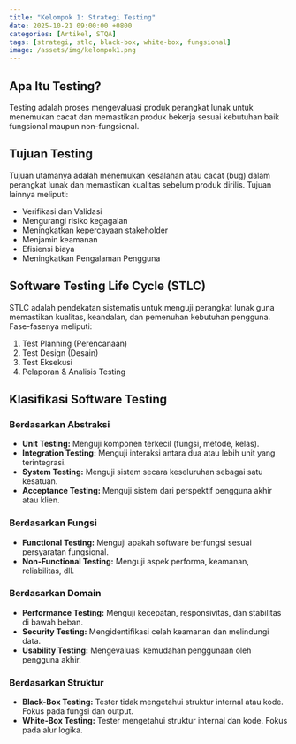 ```yaml
---
title: "Kelompok 1: Strategi Testing"
date: 2025-10-21 09:00:00 +0800
categories: [Artikel, STQA]
tags: [strategi, stlc, black-box, white-box, fungsional]
image: /assets/img/kelompok1.png
---
```


## Apa Itu Testing?
Testing adalah proses mengevaluasi produk perangkat lunak untuk menemukan cacat dan memastikan produk bekerja sesuai kebutuhan baik fungsional maupun non-fungsional.

## Tujuan Testing
Tujuan utamanya adalah menemukan kesalahan atau cacat (bug) dalam perangkat lunak dan memastikan kualitas sebelum produk dirilis. Tujuan lainnya meliputi:
* Verifikasi dan Validasi
* Mengurangi risiko kegagalan
* Meningkatkan kepercayaan stakeholder
* Menjamin keamanan
* Efisiensi biaya
* Meningkatkan Pengalaman Pengguna

## Software Testing Life Cycle (STLC)
STLC adalah pendekatan sistematis untuk menguji perangkat lunak guna memastikan kualitas, keandalan, dan pemenuhan kebutuhan pengguna. Fase-fasenya meliputi:
1.  Test Planning (Perencanaan)
2.  Test Design (Desain)
3.  Test Eksekusi
4.  Pelaporan & Analisis Testing

## Klasifikasi Software Testing

### Berdasarkan Abstraksi
* **Unit Testing:** Menguji komponen terkecil (fungsi, metode, kelas).
* **Integration Testing:** Menguji interaksi antara dua atau lebih unit yang terintegrasi.
* **System Testing:** Menguji sistem secara keseluruhan sebagai satu kesatuan.
* **Acceptance Testing:** Menguji sistem dari perspektif pengguna akhir atau klien.

### Berdasarkan Fungsi
* **Functional Testing:** Menguji apakah software berfungsi sesuai persyaratan fungsional.
* **Non-Functional Testing:** Menguji aspek performa, keamanan, reliabilitas, dll.

### Berdasarkan Domain
* **Performance Testing:** Menguji kecepatan, responsivitas, dan stabilitas di bawah beban.
* **Security Testing:** Mengidentifikasi celah keamanan dan melindungi data.
* **Usability Testing:** Mengevaluasi kemudahan penggunaan oleh pengguna akhir.

### Berdasarkan Struktur
* **Black-Box Testing:** Tester tidak mengetahui struktur internal atau kode. Fokus pada fungsi dan output.
* **White-Box Testing:** Tester mengetahui struktur internal dan kode. Fokus pada alur logika.
